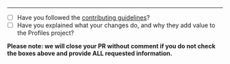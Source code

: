 -----

- [ ] Have you followed the [contributing guidelines](https://github.com/nicokempe/Profiles/blob/production/docs/contributing.md)?
- [ ] Have you explained what your changes do, and why they add value to the Profiles project?

**Please note: we will close your PR without comment if you do not check the boxes above and provide ALL requested information.**
